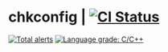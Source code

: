 # chkconfig | [![CI Status](https://github.com/fedora-sysv/chkconfig/workflows/Integration%20tests/badge.svg)](https://github.com/fedora-sysv/chkconfig/actions?query=workflow%3AIntegration+tests)

[![Total alerts](https://img.shields.io/lgtm/alerts/g/fedora-sysv/chkconfig.svg?logo=lgtm&logoWidth=18)](https://lgtm.com/projects/g/fedora-sysv/chkconfig/alerts/) [![Language grade: C/C++](https://img.shields.io/lgtm/grade/cpp/g/fedora-sysv/chkconfig.svg?logo=lgtm&logoWidth=18)](https://lgtm.com/projects/g/fedora-sysv/chkconfig/context:cpp)
